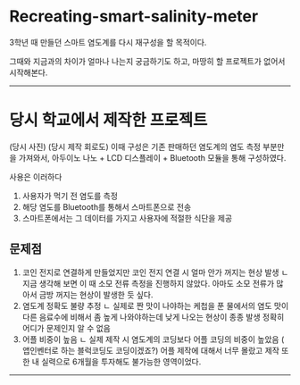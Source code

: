 # Recreating-smart-salinity-meter

3학년 때 만들던 스마트 염도계를 다시 재구성을 할 목적이다.

그때와 지금과의 차이가 얼마나 나는지 궁금하기도 하고, 마땅히 할 프로젝트가 없어서 시작해본다.

----
# 당시 학교에서 제작한 프로젝트
(당시 사진) (당시 제작 회로도)
이때 구성은 기존 판매하던 염도계의 염도 측정 부분만을 가져와서, 아두이노 나노 + LCD 디스플레이 + Bluetooth 모듈을 통해 구성하였다.

사용은 이러하다
1. 사용자가 먹기 전 염도를 측정
2. 해당 염도를 Bluetooth를 통해서 스마트폰으로 전송
3. 스마트폰에서는 그 데이터를 가지고 사용자에 적절한 식단을 제공


## 문제점
1. 코인 전지로 연결하게 만들었지만 코인 전지 연결 시 얼마 안가 꺼지는 현상 발생
   ㄴ 지금 생각해 보면 이 때 소모 전류 측정을 진행하지 않았다. 아마도 소모 전류가 많아서 금방 꺼지는 현상이 발생한 듯 싶다.
2. 염도계 정확도 불량 추정 
   ㄴ 실제로 짠 맛이 나야하는 케첩을 푼 물에서의 염도 맛이 다른 음료수에 비해서 좀 높게 나와야하는데 낮게 나오는 현상이 종종 발생
      정확히 어디가 문제인지 알 수 없음
3. 어플 비중이 높음
   ㄴ 실제 제작 시 염도계의 코딩보다 어플 코딩의 비중이 높았음 ( 앱인벤터로 하는 블럭코딩도 코딩이겠죠?)
      어플 제작에 대해서 너무 몰랐고 제작 또한 내 실력으로 6개월을 투자해도 불가능한 영역이었다.

----
